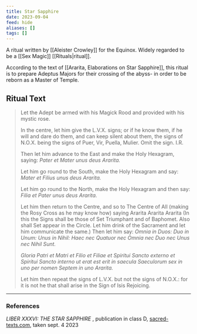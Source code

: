 ```yaml
---
title: Star Sapphire
date: 2023-09-04
feed: hide
aliases: []
tags: []
---
```

A ritual written by [[Aleister Crowley]] for the Equinox. Widely regarded to be a [[Sex Magic]] [[Rituals|ritual]].

According to the text of [[Ararita, Elaborations on Star Sapphire]], this ritual is to prepare Adeptus Majors for their crossing of the abyss- in order to be reborn as a Master of Temple.
## Ritual Text

>Let the Adept be armed with his Magick Rood and provided with his mystic rose.
>
>In the centre, let him give the L.V.X. signs; or if he know them, if he will and dare do them, and can keep silent about them, the signs of N.O.X. being the signs of Puer, Vir, Puella, Mulier. Omit the sign. I.R.
>
>Then let him advance to the East and make the Holy Hexagram, saying: _Pater et Mater unus deus Ararita._
>
>Let him go round to the South, make the Holy Hexagram and say: _Mater et Filius unus deus Ararita._
>
>Let him go round to the North, make the Holy Hexagram and then say: _Filia et Pater unus deus Ararita._
>
>Let him then return to the Centre, and so to The Centre of All (making the Rosy Cross as he may know how) saying Ararita Ararita Ararita (In this the Signs shall be those of Set Triumphant and of Baphomet. Also shall Set appear in the Circle. Let him drink of the Sacrament and let him communicate the same.) Then let him say: _Omnia in Duos: Duo in Unum: Unus in Nihil: Haec nec Quatuor nec Omnia nec Duo nec Unus nec Nihil Sunt._
>
>_Gloria Patri et Matri et Filio et Filiae et Spiritui Sancto externo et Spiritui Sancto interno ut erat est erit in saecula Saeculorum sex in uno per nomen Septem in uno Ararita._
>
>Let him then repeat the signs of L.V.X. but not the signs of N.O.X.: for it is not he that shall arise in the Sign of Isis Rejoicing.


___
### References

_LIBER XXXVI: THE STAR SAPPHIRE_ , publication in class D, [sacred-texts.com](https://sacred-texts.com/oto/lib36.htm), taken sept. 4 2023